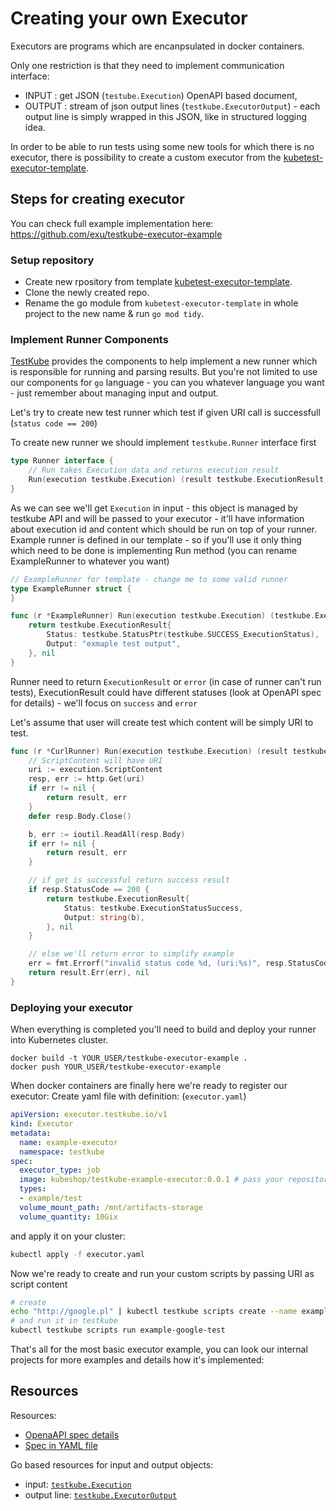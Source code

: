 # Creating your own Executor

Executors are programs which are encanpsulated in docker containers. 

Only one restriction is that they need to implement communication interface:

- INPUT : get JSON (`testube.Execution`) OpenAPI based document, 
- OUTPUT : stream of json output lines (`testkube.ExecutorOutput`) - each output line is simply wrapped in this JSON, like in structured logging idea. 


In order to be able to run tests using some new tools for which there is no executor, there is possibility to create a custom executor from the [kubetest-executor-template](https://github.com/kubeshop/testkube-executor-template).

## Steps for creating executor

You can check full example implementation here: https://github.com/exu/testkube-executor-example

### Setup repository

- Create new rpository from template [kubetest-executor-template](https://github.com/kubeshop/testkube-executor-template).
- Clone the newly created repo.
- Rename the go module from `kubetest-executor-template` in whole project to the new name & run `go mod tidy`.

### Implement Runner Components

[TestKube](https://github.com/kubeshop/testkube) provides the components to help implement a new runner which is responsible for running and parsing results. But you're not limited to use our components for `go` language - you can you whatever language you want - just remember about managing input and output.


Let's try to create new test runner which test if given URI call is successfull (`status code == 200`)

To create new runner we should implement `testkube.Runner` interface first

```go
type Runner interface {
	// Run takes Execution data and returns execution result
	Run(execution testkube.Execution) (result testkube.ExecutionResult, err error)
}
```

As we can see we'll get `Execution` in input - this object is managed by testkube API and will be passed 
to your executor - it'll have information about execution id and content which should be run on top of your runner. Example runner is defined in our template - so if you'll use it only thing which need to be done is implementing Run method (you can rename ExampleRunner to whatever you want)

```go
// ExampleRunner for template - change me to some valid runner
type ExampleRunner struct {
}

func (r *ExampleRunner) Run(execution testkube.Execution) (testkube.ExecutionResult, error) {
	return testkube.ExecutionResult{
		Status: testkube.StatusPtr(testkube.SUCCESS_ExecutionStatus),
		Output: "exmaple test output",
	}, nil
}
```

Runner need to return `ExecutionResult` or `error` (in case of runner can't run tests), ExecutionResult 
could have different statuses (look at OpenAPI spec for details) - we'll focus on `success` and `error`

Let's assume that user will create test which content will be simply URI to test.







```go
func (r *CurlRunner) Run(execution testkube.Execution) (result testkube.ExecutionResult, err error) {
	// ScriptContent will have URI
	uri := execution.ScriptContent
	resp, err := http.Get(uri)
	if err != nil {
		return result, err
	}
	defer resp.Body.Close()

	b, err := ioutil.ReadAll(resp.Body)
	if err != nil {
		return result, err
	}

	// if get is successful return success result
	if resp.StatusCode == 200 {
		return testkube.ExecutionResult{
			Status: testkube.ExecutionStatusSuccess,
			Output: string(b),
		}, nil
	}

	// else we'll return error to simplify example
	err = fmt.Errorf("invalid status code %d, (uri:%s)", resp.StatusCode, uri)
	return result.Err(err), nil
}
```

### Deploying your executor


When everything is completed you'll need to build and deploy your runner into Kubernetes cluster. 

```
docker build -t YOUR_USER/testkube-executor-example . 
docker push YOUR_USER/testkube-executor-example
```

When docker containers are finally here we're ready to register our executor: 
Create yaml file with definition: (`executor.yaml`)

```yaml
apiVersion: executor.testkube.io/v1
kind: Executor
metadata:
  name: example-executor
  namespace: testkube
spec:
  executor_type: job
  image: kubeshop/testkube-example-executor:0.0.1 # pass your repository and tag
  types:
  - example/test
  volume_mount_path: /mnt/artifacts-storage
  volume_quantity: 10Gix
```

and apply it on your cluster: 
```sh
kubectl apply -f executor.yaml
```

Now we're ready to create and run your custom scripts by passing URI as script content

```sh
# create 
echo "http://google.pl" | kubectl testkube scripts create --name example-google-test --type example/test 
# and run it in testkube
kubectl testkube scripts run example-google-test
```

That's all for the most basic executor example, you can look our internal projects for more examples 
and details how it's implemented:

## Resources

Resources: 
- [OpenaAPI spec details](https://kubeshop.github.io/testkube/openapi/)
- [Spec in YAML file](https://raw.githubusercontent.com/kubeshop/testkube/main/api/v1/testkube.yaml)

Go based resources for input and output objects:
- input: [`testkube.Execution`](https://github.com/kubeshop/testkube/blob/main/pkg/api/v1/testkube/model_execution.go)
- output line: [`testkube.ExecutorOutput`](https://github.com/kubeshop/testkube/blob/main/pkg/api/v1/testkube/model_executor_output.go)
